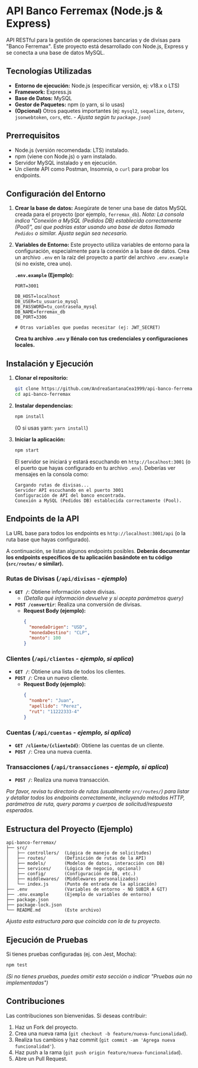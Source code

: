 # API Banco Ferremax (Node.js & Express)

API RESTful para la gestión de operaciones bancarias y de divisas para "Banco Ferremax". Este proyecto está desarrollado con Node.js, Express y se conecta a una base de datos MySQL.

## Tecnologías Utilizadas

*   **Entorno de ejecución:** Node.js (especificar versión, ej: v18.x o LTS)
*   **Framework:** Express.js
*   **Base de Datos:** MySQL
*   **Gestor de Paquetes:** npm (o yarn, si lo usas)
*   **(Opcional)** Otros paquetes importantes (ej: `mysql2`, `sequelize`, `dotenv`, `jsonwebtoken`, `cors`, etc. - *Ajusta según tu `package.json`*)

## Prerrequisitos

*   Node.js (versión recomendada: LTS) instalado.
*   npm (viene con Node.js) o yarn instalado.
*   Servidor MySQL instalado y en ejecución.
*   Un cliente API como Postman, Insomnia, o `curl` para probar los endpoints.

## Configuración del Entorno

1.  **Crear la base de datos:**
    Asegúrate de tener una base de datos MySQL creada para el proyecto (por ejemplo, `ferremax_db`).
    *Nota: La consola indica "Conexión a MySQL (Pedidos DB) establecida correctamente (Pool)", así que podrías estar usando una base de datos llamada `Pedidos` o similar. Ajusta según sea necesario.*

2.  **Variables de Entorno:**
    Este proyecto utiliza variables de entorno para la configuración, especialmente para la conexión a la base de datos.
    Crea un archivo `.env` en la raíz del proyecto a partir del archivo `.env.example` (si no existe, crea uno).

    **`.env.example` (Ejemplo):**
    ```
    PORT=3001

    DB_HOST=localhost
    DB_USER=tu_usuario_mysql
    DB_PASSWORD=tu_contraseña_mysql
    DB_NAME=ferremax_db
    DB_PORT=3306

    # Otras variables que puedas necesitar (ej: JWT_SECRET)
    ```

    **Crea tu archivo `.env` y llénalo con tus credenciales y configuraciones locales.**

## Instalación y Ejecución

1.  **Clonar el repositorio:**
    ```bash
    git clone https://github.com/AndreaSantanaCea1999/api-banco-ferremax.git
    cd api-banco-ferremax
    ```

2.  **Instalar dependencias:**
    ```bash
    npm install
    ```
    (O si usas yarn: `yarn install`)

3.  **Iniciar la aplicación:**
    ```bash
    npm start
    ```
    El servidor se iniciará y estará escuchando en `http://localhost:3001` (o el puerto que hayas configurado en tu archivo `.env`).
    Deberías ver mensajes en la consola como:
    ```
    Cargando rutas de divisas...
    Servidor API escuchando en el puerto 3001
    Configuración de API del banco encontrada.
    Conexión a MySQL (Pedidos DB) establecida correctamente (Pool).
    ```

## Endpoints de la API

La URL base para todos los endpoints es `http://localhost:3001/api` (o la ruta base que hayas configurado).

A continuación, se listan algunos endpoints posibles. **Deberás documentar los endpoints específicos de tu aplicación basándote en tu código (`src/routes/` o similar).**

### Rutas de Divisas (`/api/divisas` - *ejemplo*)

*   **`GET /`**: Obtiene información sobre divisas.
    *   *(Detalla qué información devuelve y si acepta parámetros query)*
*   **`POST /convertir`**: Realiza una conversión de divisas.
    *   **Request Body (ejemplo):**
        ```json
        {
          "monedaOrigen": "USD",
          "monedaDestino": "CLP",
          "monto": 100
        }
        ```

### Clientes (`/api/clientes` - *ejemplo, si aplica*)

*   **`GET /`**: Obtiene una lista de todos los clientes.
*   **`POST /`**: Crea un nuevo cliente.
    *   **Request Body (ejemplo):**
        ```json
        {
          "nombre": "Juan",
          "apellido": "Perez",
          "rut": "11222333-4"
        }
        ```

### Cuentas (`/api/cuentas` - *ejemplo, si aplica*)

*   **`GET /cliente/{clienteId}`**: Obtiene las cuentas de un cliente.
*   **`POST /`**: Crea una nueva cuenta.

### Transacciones (`/api/transacciones` - *ejemplo, si aplica*)

*   **`POST /`**: Realiza una nueva transacción.

*Por favor, revisa tu directorio de rutas (usualmente `src/routes/`) para listar y detallar todos los endpoints correctamente, incluyendo métodos HTTP, parámetros de ruta, query params y cuerpos de solicitud/respuesta esperados.*

## Estructura del Proyecto (Ejemplo)

```
api-banco-ferremax/
├── src/
│   ├── controllers/  (Lógica de manejo de solicitudes)
│   ├── routes/       (Definición de rutas de la API)
│   ├── models/       (Modelos de datos, interacción con DB)
│   ├── services/     (Lógica de negocio, opcional)
│   ├── config/       (Configuración de DB, etc.)
│   ├── middlewares/  (Middlewares personalizados)
│   └── index.js      (Punto de entrada de la aplicación)
├── .env              (Variables de entorno - NO SUBIR A GIT)
├── .env.example      (Ejemplo de variables de entorno)
├── package.json
├── package-lock.json
└── README.md         (Este archivo)
```
*Ajusta esta estructura para que coincida con la de tu proyecto.*

## Ejecución de Pruebas

Si tienes pruebas configuradas (ej. con Jest, Mocha):
```bash
npm test
```
*(Si no tienes pruebas, puedes omitir esta sección o indicar "Pruebas aún no implementadas")*

## Contribuciones

Las contribuciones son bienvenidas. Si deseas contribuir:
1. Haz un Fork del proyecto.
2. Crea una nueva rama (`git checkout -b feature/nueva-funcionalidad`).
3. Realiza tus cambios y haz commit (`git commit -am 'Agrega nueva funcionalidad'`).
4. Haz push a la rama (`git push origin feature/nueva-funcionalidad`).
5. Abre un Pull Request.

